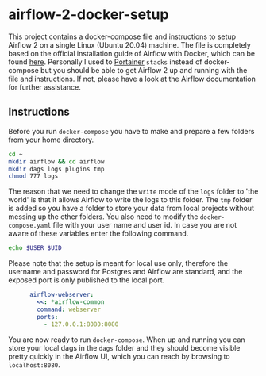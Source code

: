 # airflow-2-docker-setup

This project contains a docker-compose file and instructions to setup Airflow 2 on a single Linux (Ubuntu 20.04) machine. The file is completely based on the official installation guide of Airflow with Docker, which can be found [here](https://airflow.apache.org/docs/apache-airflow/stable/start/docker.html). Personally I used to [Portainer](https://www.portainer.io/) `stacks` instead of docker-compose but you should be able to get Airflow 2 up and running with the file and instructions. If not, please have a look at the Airflow documentation for further assistance.

## Instructions

Before you run `docker-compose` you have to make and prepare a few folders from your home directory.

```bash
cd ~ 
mkdir airflow && cd airflow
mkdir dags logs plugins tmp
chmod 777 logs
``` 

The reason that we need to change the `write` mode of the `logs` folder to 'the world' is that it allows Airflow to write the logs to this folder. The `tmp` folder is added so you have a folder to store your data from local projects without messing up the other folders. You also need to modify the `docker-compose.yaml` file with your user name and user id. In case you are not aware of these variables enter the following command.

```bash
echo $USER $UID
```

Please note that the setup is meant for local use only, therefore the username and password for Postgres and Airflow are standard, and the exposed port is only published to the local port.

```yaml
      airflow-webserver:
        <<: *airflow-common
        command: webserver
        ports:
          - 127.0.0.1:8080:8080
``` 

You are now ready to run `docker-compose`. When up and running you can store your local dags in the `dags` folder and they should become visible pretty quickly in the Airflow UI, which you can reach by browsing to `localhost:8080`.